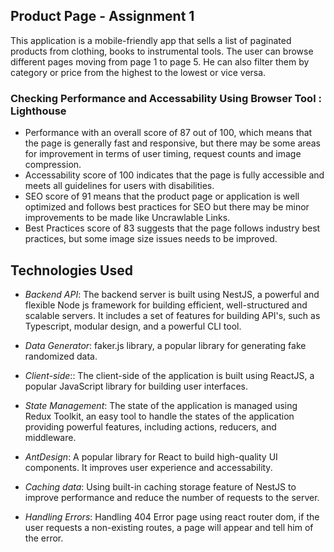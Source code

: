 ## **Product Page - Assignment 1** 

This application is a mobile-friendly app that sells a list of paginated products from clothing, books to instrumental tools. The user can browse different pages moving from page 1 to page 5. He can also filter them by category or price from the highest to the lowest or vice versa.
<br>

### **Checking Performance and Accessability Using Browser Tool : Lighthouse** 
- Performance with an overall score of 87 out of 100, which means that the page is generally fast and responsive, but there may be some areas for improvement in terms of user timing, request counts and image compression.
- Accessability score of 100 indicates that the page is fully accessible and meets all guidelines for users with disabilities.
- SEO score of 91 means that the product page or application is well optimized and follows best practices for SEO but there may be minor improvements to be made like Uncrawlable Links.
- Best Practices score of 83 suggests that the page follows industry best practices, but some image size issues needs to be improved.


## **Technologies Used** 
- *Backend API*: The backend server is built using NestJS, a powerful and flexible Node js framework for building efficient, well-structured and scalable servers. It includes a set of features for building API's, such as Typescript, modular design, and a powerful CLI tool.

- *Data Generator*: faker.js library, a popular library for generating fake randomized data.

- *Client-side*:: The client-side of the application is built using ReactJS, a popular JavaScript library for building user interfaces.

- *State Management*: The state of the application is managed using Redux Toolkit, an easy tool to handle the states of the application providing powerful features, including actions, reducers, and middleware.

- *AntDesign*: A popular library for React to build high-quality UI components. It improves user experience and accessability.

- *Caching data*: Using built-in caching storage feature of NestJS to improve performance and reduce the number of requests to the server.

- *Handling Errors*: Handling 404 Error page using react router dom, if the user requests a non-existing routes, a page will appear and tell him of the error.
